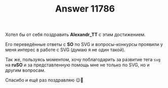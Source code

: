 ﻿---
title: "Answer 11786"
se.owner.user_id: 221218
se.owner.display_name: "De.Minov"
se.owner.link: "https://ru.meta.stackoverflow.com/users/221218/de-minov"
se.answer_id: 11786
se.question_id: 11772
se.post_type: answer
se.is_accepted: False
---
<p>Хотел бы от себя поздравить <strong>Alexandr_TT</strong> с этим достижением.</p>
<p>Его переведённые ответы с <strong>SO</strong> по SVG и вопросы-конкурсы проявили у меня интерес в работе с SVG (думаю я не один такой).</p>
<p>Так же, пользуясь моментом, хочу поблагодарить за развитие тега <code>svg</code> на <strong>ruSO</strong> и за представленную помощь мне не только по SVG, но и другим вопросам.</p>
<p>Спасибо и ещё раз поздравляю 😉🥳</p>
